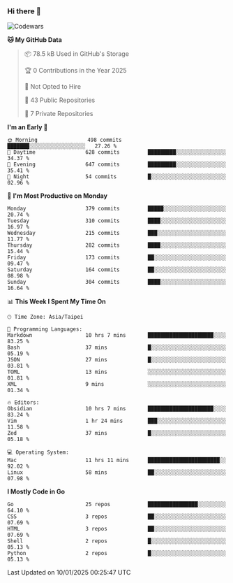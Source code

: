 ### Hi there 👋

![Codewars](https://www.codewars.com/users/omegaatt36/badges/small)

<!--START_SECTION:waka-->
**🐱 My GitHub Data** 

> 📦 78.5 kB Used in GitHub's Storage 
 > 
> 🏆 0 Contributions in the Year 2025
 > 
> 🚫 Not Opted to Hire
 > 
> 📜 43 Public Repositories 
 > 
> 🔑 7 Private Repositories 
 > 
**I'm an Early 🐤** 

```text
🌞 Morning                498 commits         ███████░░░░░░░░░░░░░░░░░░   27.26 % 
🌆 Daytime                628 commits         █████████░░░░░░░░░░░░░░░░   34.37 % 
🌃 Evening                647 commits         █████████░░░░░░░░░░░░░░░░   35.41 % 
🌙 Night                  54 commits          █░░░░░░░░░░░░░░░░░░░░░░░░   02.96 % 
```
📅 **I'm Most Productive on Monday** 

```text
Monday                   379 commits         █████░░░░░░░░░░░░░░░░░░░░   20.74 % 
Tuesday                  310 commits         ████░░░░░░░░░░░░░░░░░░░░░   16.97 % 
Wednesday                215 commits         ███░░░░░░░░░░░░░░░░░░░░░░   11.77 % 
Thursday                 282 commits         ████░░░░░░░░░░░░░░░░░░░░░   15.44 % 
Friday                   173 commits         ██░░░░░░░░░░░░░░░░░░░░░░░   09.47 % 
Saturday                 164 commits         ██░░░░░░░░░░░░░░░░░░░░░░░   08.98 % 
Sunday                   304 commits         ████░░░░░░░░░░░░░░░░░░░░░   16.64 % 
```


📊 **This Week I Spent My Time On** 

```text
🕑︎ Time Zone: Asia/Taipei

💬 Programming Languages: 
Markdown                 10 hrs 7 mins       █████████████████████░░░░   83.25 % 
Bash                     37 mins             █░░░░░░░░░░░░░░░░░░░░░░░░   05.19 % 
JSON                     27 mins             █░░░░░░░░░░░░░░░░░░░░░░░░   03.81 % 
TOML                     13 mins             ░░░░░░░░░░░░░░░░░░░░░░░░░   01.81 % 
XML                      9 mins              ░░░░░░░░░░░░░░░░░░░░░░░░░   01.34 % 

🔥 Editors: 
Obsidian                 10 hrs 7 mins       █████████████████████░░░░   83.24 % 
Vim                      1 hr 24 mins        ███░░░░░░░░░░░░░░░░░░░░░░   11.58 % 
Zed                      37 mins             █░░░░░░░░░░░░░░░░░░░░░░░░   05.18 % 

💻 Operating System: 
Mac                      11 hrs 11 mins      ███████████████████████░░   92.02 % 
Linux                    58 mins             ██░░░░░░░░░░░░░░░░░░░░░░░   07.98 % 
```

**I Mostly Code in Go** 

```text
Go                       25 repos            ████████████████░░░░░░░░░   64.10 % 
CSS                      3 repos             ██░░░░░░░░░░░░░░░░░░░░░░░   07.69 % 
HTML                     3 repos             ██░░░░░░░░░░░░░░░░░░░░░░░   07.69 % 
Shell                    2 repos             █░░░░░░░░░░░░░░░░░░░░░░░░   05.13 % 
Python                   2 repos             █░░░░░░░░░░░░░░░░░░░░░░░░   05.13 % 
```




 Last Updated on 10/01/2025 00:25:47 UTC
<!--END_SECTION:waka-->

<!--
**omegaatt36/omegaatt36** is a ✨ _special_ ✨ repository because its `README.md` (this file) appears on your GitHub profile.

Here are some ideas to get you started:

- 🔭 I’m currently working on ...
- 🌱 I’m currently learning ...
- 👯 I’m looking to collaborate on ...
- 🤔 I’m looking for help with ...
- 💬 Ask me about ...
- 📫 How to reach me: ...
- 😄 Pronouns: ...
- ⚡ Fun fact: ...
-->
